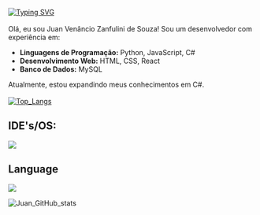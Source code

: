 <a href="https://git.io/typing-svg"><img src="https://readme-typing-svg.demolab.com?font=roboto&pause=10&color=FF6600&width=435&lines=Welcome+to+my+github+!" alt="Typing SVG" /></a>
<br>
<br>
Olá, eu sou Juan Venâncio Zanfulini de Souza!
Sou um desenvolvedor com experiência em:

- **Linguagens de Programação:** Python, JavaScript, C#
- **Desenvolvimento Web:** HTML, CSS, React
- **Banco de Dados:** MySQL

Atualmente, estou expandindo meus conhecimentos em C#.
<br>
<br>
[![Top_Langs](https://github-readme-stats.vercel.app/api/top-langs/?username=JuanSouz4&theme=codeSTACKr&hide_border-true)](https://github.com/JuanSouz4/github-readme-stats)

## IDE's/OS:

<img src="https://skillicons.dev/icons?i=androidstudio,windows,vscode,pycharm&theme=dark" />

## Language
<img src="https://skillicons.dev/icons?i=html,css,js,python,react,mysql,cs&theme=dark"/>
<br>
</div>

![Juan_GitHub_stats](https://github-readme-stats.vercel.app/api?username=JuanSouz4&show_icons=true&theme=codeSTACKr&hide_border-true)




